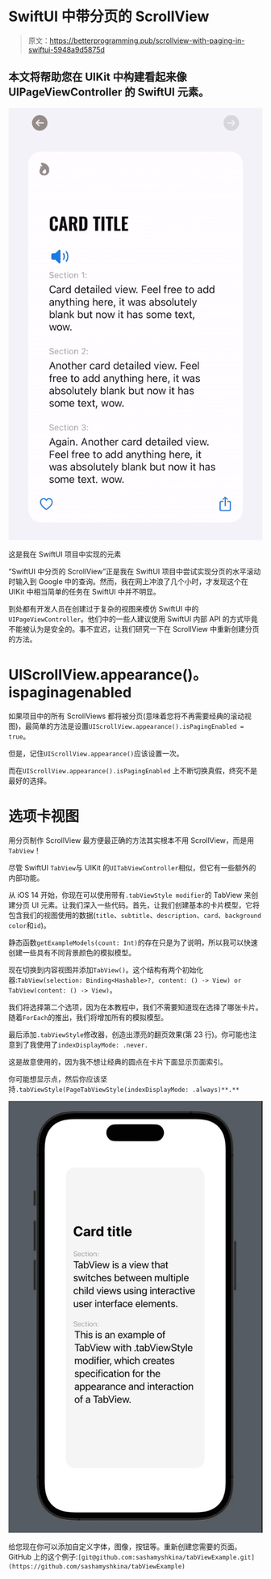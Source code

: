 # SwiftUI 中带分页的 ScrollView

> 原文：<https://betterprogramming.pub/scrollview-with-paging-in-swiftui-5948a9d5875d>

## 本文将帮助您在 UIKit 中构建看起来像 UIPageViewController 的 SwiftUI 元素。

![](img/6b3274f23c20731d131fa7f2ebfe6ac8.png)

这是我在 SwiftUI 项目中实现的元素

“SwiftUI 中分页的 ScrollView”正是我在 SwiftUI 项目中尝试实现分页的水平滚动时输入到 Google 中的查询。然而，我在网上冲浪了几个小时，才发现这个在 UIKit 中相当简单的任务在 SwiftUI 中并不明显。

到处都有开发人员在创建过于复杂的视图来模仿 SwiftUI 中的`UIPageViewController`。他们中的一些人建议使用 SwiftUI 内部 API 的方式毕竟不能被认为是安全的。事不宜迟，让我们研究一下在 ScrollView 中重新创建分页的方法。

# **UIScrollView.appearance()。ispaginagenabled**

如果项目中的所有 ScrollViews 都将被分页(意味着您将不再需要经典的滚动视图)，最简单的方法是设置`UIScrollView.appearance().isPagingEnabled = true`。

但是，记住`UIScrollView.appearance()`应该设置一次。

而在`UIScrollView.appearance().isPagingEnabled` 上不断切换真假，终究不是最好的选择。

# **选项卡视图**

用分页制作 ScrollView 最方便最正确的方法其实根本不用 ScrollView，而是用`TabView`！

尽管 SwiftUI `TabView`与 UIKit 的`UITabViewController`相似，但它有一些额外的内部功能。

从 iOS 14 开始，你现在可以使用带有`.tabViewStyle modifier`的 TabView 来创建分页 UI 元素。让我们深入一些代码。首先，让我们创建基本的卡片模型，它将包含我们的视图使用的数据(`title`、`subtitle`、`description`、`card`、`background color`和`id`)。

静态函数`getExampleModels(count: Int)`的存在只是为了说明，所以我可以快速创建一些具有不同背景颜色的模拟模型。

现在切换到内容视图并添加`TabView()`。这个结构有两个初始化器:`TabView(selection: Binding<Hashable>?, content: () -> View) or TabView(content: () -> View)`。

我们将选择第二个选项，因为在本教程中，我们不需要知道现在选择了哪张卡片。随着`ForEach`的推出，我们将增加所有的模拟模型。

最后添加`.tabViewStyle`修改器，创造出漂亮的翻页效果(第 23 行)。你可能也注意到了我使用了`indexDisplayMode: .never.`

这是故意使用的，因为我不想让经典的圆点在卡片下面显示页面索引。

你可能想显示点，然后你应该坚持`.tabViewStyle(PageTabViewStyle(indexDisplayMode: .always)**.**`

![](img/da9ac3fda476abeee858d54974336275.png)

给您现在你可以添加自定义字体，图像，按钮等。重新创建您需要的页面。GitHub 上的这个例子:`[git@github.com:sashamyshkina/tabViewExample.git](https://github.com/sashamyshkina/tabViewExample)`